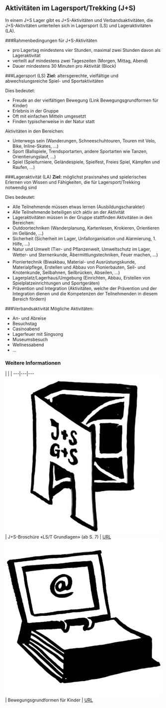 Aktivitäten im Lagersport/Trekking (J+S)
----------------

In einem J+S Lager gibt es J+S-Aktivitäten und Verbandsaktivitäten, die J+S-Aktivitäten unterteilen sich in Lagersport (LS) und Lageraktivitäten (LA).

###Rahmenbedingungen für J+S-Aktivitäten
- pro Lagertag mindestens vier Stunden, maximal zwei Stunden davon als Lageraktivität
- verteilt auf mindestens zwei Tageszeiten (Morgen, Mittag, Abend)
- Dauer mindestens 30 Minuten pro Aktivität (Block)

###Lagersport (LS)
**Ziel:** altersgerechte, vielfältige und abwechslungsreiche Spiel- und Sportaktivitäten

Dies bedeutet: 

- Freude an der vielfältigen Bewegung (Link Bewegungsgrundformen für Kinder)
- Erlebnis in der Gruppe
- Oft mit einfachen Mitteln umgesetzt
- Finden typischerweise in der Natur statt

Aktivitäten in den Bereichen:

- Unterwegs sein (Wanderungen, Schneeschuhtouren, Touren mit Velo, Bike, Inline-Skates, ...)
- Sport (Ballspiele, Trendsportarten, andere Sportarten wie Tanzen, Orientierungslauf, ...)
- Spiel (Spielturniere, Geländespiele, Spielfest, Freies Spiel, Kämpfen und Raufen, ...)

###Lageraktivität (LA)
**Ziel:** möglichst praxisnahes und spielerisches Erlernen von Wissen und Fähigkeiten, die für Lagersport/Trekking notwendig sind 

Dies bedeutet:

- Alle Teilnehmende müssen etwas lernen (Ausbildungscharakter)
- Alle Teilnehmende beteiligen sich aktiv an der Aktivität
- Lageraktivitäten müssen in der Gruppe stattfinden
Aktivitäten in den Bereichen:
- Outdoortechniken (Wanderplanung, Kartenlesen, Krokieren, Orientieren im Gelände, ...)
- Sicherheit (Sicherheit im Lager, Unfallorganisation und Alarmierung, 1. Hilfe, ...)
- Natur und Umwelt (Tier- und Pflanzenwelt, Umweltschutz im Lager, Wetter- und Sternenkunde, Ãbermittlungstechniken, Feuer machen, ...)
- Pioniertechnik (Biwakbau, Material- und Ausrüstungskunde, Materialpflege, Erstellen und Abbau von Pionierbauten, Seil- und Knotenkunde, Seilbahnen, Seilbrücken, Abseilen, ...)
- Lagerplatz/Lagerhaus/Umgebung (Einrichten, Abbau, Erstellen von Spielplatzeinrichtungen und Sportgeräten)
- Prävention und Integration (Aktivitäten, welche der Prävention und der Integration dienen und die Kompetenzen der Teilnehmenden in diesem Bereich fördern)

###Verbandsaktivität
Mögliche Aktivitäten:

- An- und Abreise
- Besuchstag
- Casinoabend
- Lagerfeuer mit Singsong
- Museumsbesuch
- Wellnessabend
- ...

### Weitere Informationen
 | | |
 ---|---|---
 ![Inhalte](Piktos/Pikto_2_JundS.tif) | J+S-Broschüre «LS/T Grundlagen» (ab S. 7) | [URL](https://www.scout.ch/de/verband/downloads/programm/lager/j-s/j-s-leitfaden-lagersport-trekking-grundlagen/view)
 ![Inhalte](Piktos/Pikto_www.tif) | Bewegungsgrundformen für Kinder | [URL](https://www.jugendundsport.ch/de/sportarten/kindersport.html)
 
